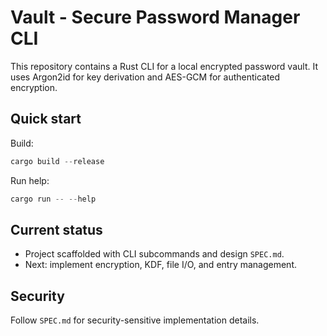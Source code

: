 # Vault - Secure Password Manager CLI

This repository contains a Rust CLI for a local encrypted password vault. It uses Argon2id for key derivation and AES-GCM for authenticated encryption.

Quick start
-----------

Build:

```powershell
cargo build --release
```

Run help:

```powershell
cargo run -- --help
```

Current status
--------------
- Project scaffolded with CLI subcommands and design `SPEC.md`.
- Next: implement encryption, KDF, file I/O, and entry management.

Security
--------
Follow `SPEC.md` for security-sensitive implementation details.
